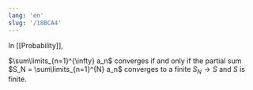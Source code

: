 ```yaml
---
lang: 'en'
slug: '/18BCA4'
---
```


In [[Probability]],

$\sum\limits_{n=1}^{\infty} a_n$ converges if and only if the partial sum $S_N = \sum\limits_{n=1}^{N} a_n$ converges to a finite $S_N \to S$ and $S$ is finite.
